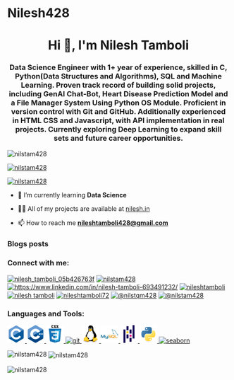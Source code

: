 # Nilesh428

<h1 align="center">Hi 👋, I'm Nilesh Tamboli</h1>
<h3 align="center">Data Science Engineer with 1+ year of experience, skilled in C, Python(Data Structures and Algorithms), SQL and Machine Learning. Proven track record of building solid projects, including GenAI Chat-Bot, Heart Disease Prediction Model and a File Manager System Using Python OS Module. Proficient in version control with Git and GitHub. Additionally experienced in HTML CSS and Javascript, with API implementation in real projects. Currently exploring Deep Learning to expand skill sets and future career opportunities.</h3>

<p align="left"> <img src="https://komarev.com/ghpvc/?username=nilstam428&label=Profile%20views&color=0e75b6&style=flat" alt="nilstam428" /> </p>

<p align="left"> <a href="https://github.com/ryo-ma/github-profile-trophy"><img src="https://github-profile-trophy.vercel.app/?username=nilstam428" alt="nilstam428" /></a> </p>

<p align="left"> <a href="https://twitter.com/nilstam428" target="blank"><img src="https://img.shields.io/twitter/follow/nilstam428?logo=twitter&style=for-the-badge" alt="nilstam428" /></a> </p>

- 🌱 I’m currently learning **Data Science**

- 👨‍💻 All of my projects are available at [nilesh.in](#)

- 📫 How to reach me **nileshtamboli428@gmail.com**

### Blogs posts
<!-- BLOG-POST-LIST:START -->
<!-- BLOG-POST-LIST:END -->

<h3 align="left">Connect with me:</h3>
<p align="left">
<a href="https://dev.to/nilesh_tamboli_05b426763f" target="blank"><img align="center" src="https://raw.githubusercontent.com/rahuldkjain/github-profile-readme-generator/master/src/images/icons/Social/devto.svg" alt="nilesh_tamboli_05b426763f" height="30" width="40" /></a>
<a href="https://twitter.com/nilstam428" target="blank"><img align="center" src="https://raw.githubusercontent.com/rahuldkjain/github-profile-readme-generator/master/src/images/icons/Social/twitter.svg" alt="nilstam428" height="30" width="40" /></a>
<a href="https://linkedin.com/in/https://www.linkedin.com/in/nilesh-tamboli-693491232/" target="blank"><img align="center" src="https://raw.githubusercontent.com/rahuldkjain/github-profile-readme-generator/master/src/images/icons/Social/linked-in-alt.svg" alt="https://www.linkedin.com/in/nilesh-tamboli-693491232/" height="30" width="40" /></a>
<a href="https://kaggle.com/nileshtamboli" target="blank"><img align="center" src="https://raw.githubusercontent.com/rahuldkjain/github-profile-readme-generator/master/src/images/icons/Social/kaggle.svg" alt="nileshtamboli" height="30" width="40" /></a>
<a href="https://fb.com/nilesh tamboli" target="blank"><img align="center" src="https://raw.githubusercontent.com/rahuldkjain/github-profile-readme-generator/master/src/images/icons/Social/facebook.svg" alt="nilesh tamboli" height="30" width="40" /></a>
<a href="https://instagram.com/nileshtamboli72" target="blank"><img align="center" src="https://raw.githubusercontent.com/rahuldkjain/github-profile-readme-generator/master/src/images/icons/Social/instagram.svg" alt="nileshtamboli72" height="30" width="40" /></a>
<a href="https://hashnode.com/@nilstam428" target="blank"><img align="center" src="https://raw.githubusercontent.com/rahuldkjain/github-profile-readme-generator/master/src/images/icons/Social/hashnode.svg" alt="@nilstqm428" height="30" width="40" /></a>
<a href="https://medium.com/@nilstam428" target="blank"><img align="center" src="https://raw.githubusercontent.com/rahuldkjain/github-profile-readme-generator/master/src/images/icons/Social/medium.svg" alt="@nilstam428" height="30" width="40" /></a>
</p>

<h3 align="left">Languages and Tools:</h3>
<p align="left"> <a href="https://www.cprogramming.com/" target="_blank" rel="noreferrer"> <img src="https://raw.githubusercontent.com/devicons/devicon/master/icons/c/c-original.svg" alt="c" width="40" height="40"/> </a> <a href="https://www.w3schools.com/cpp/" target="_blank" rel="noreferrer"> <img src="https://raw.githubusercontent.com/devicons/devicon/master/icons/cplusplus/cplusplus-original.svg" alt="cplusplus" width="40" height="40"/> </a> <a href="https://www.w3schools.com/css/" target="_blank" rel="noreferrer"> <img src="https://raw.githubusercontent.com/devicons/devicon/master/icons/css3/css3-original-wordmark.svg" alt="css3" width="40" height="40"/> </a> <a href="https://git-scm.com/" target="_blank" rel="noreferrer"> <img src="https://www.vectorlogo.zone/logos/git-scm/git-scm-icon.svg" alt="git" width="40" height="40"/> </a> <a href="https://www.linux.org/" target="_blank" rel="noreferrer"> <img src="https://raw.githubusercontent.com/devicons/devicon/master/icons/linux/linux-original.svg" alt="linux" width="40" height="40"/> </a> <a href="https://www.mysql.com/" target="_blank" rel="noreferrer"> <img src="https://raw.githubusercontent.com/devicons/devicon/master/icons/mysql/mysql-original-wordmark.svg" alt="mysql" width="40" height="40"/> </a> <a href="https://pandas.pydata.org/" target="_blank" rel="noreferrer"> <img src="https://raw.githubusercontent.com/devicons/devicon/2ae2a900d2f041da66e950e4d48052658d850630/icons/pandas/pandas-original.svg" alt="pandas" width="40" height="40"/> </a> <a href="https://www.python.org" target="_blank" rel="noreferrer"> <img src="https://raw.githubusercontent.com/devicons/devicon/master/icons/python/python-original.svg" alt="python" width="40" height="40"/> </a> <a href="https://seaborn.pydata.org/" target="_blank" rel="noreferrer"> <img src="https://seaborn.pydata.org/_images/logo-mark-lightbg.svg" alt="seaborn" width="40" height="40"/> </a> </p>

<p><img align="left" src="https://github-readme-stats.vercel.app/api/top-langs?username=nilstam428&show_icons=true&locale=en&layout=compact" alt="nilstam428" /></p>

<p>&nbsp;<img align="center" src="https://github-readme-stats.vercel.app/api?username=nilstam428&show_icons=true&locale=en" alt="nilstam428" /></p>

<p><img align="center" src="https://github-readme-streak-stats.herokuapp.com/?user=nilstam428&" alt="nilstam428" /></p>
